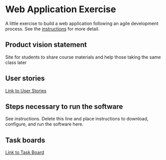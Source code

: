 # Web Application Exercise

A little exercise to build a web application following an agile development process. See the [instructions](instructions.md) for more detail.

## Product vision statement

Site for students to share course materials and help those taking the same class later

## User stories

[Link to User Stories](https://github.com/software-students-spring2025/2-web-app-real_awesome/issues/1#issue-2885469877)

## Steps necessary to run the software

See instructions. Delete this line and place instructions to download, configure, and run the software here.

## Task boards

[Link to Task Board](https://github.com/orgs/software-students-spring2025/projects/112)
